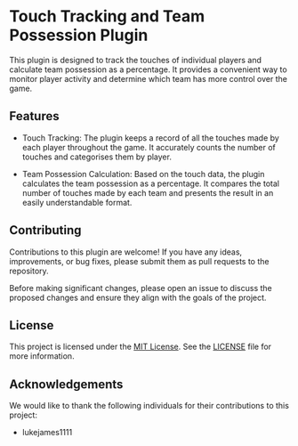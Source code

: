 # Touch Tracking and Team Possession Plugin

This plugin is designed to track the touches of individual players and calculate team possession as a percentage. It provides a convenient way to monitor player activity and determine which team has more control over the game.

## Features

- Touch Tracking: The plugin keeps a record of all the touches made by each player throughout the game. It accurately counts the number of touches and categorises them by player.

- Team Possession Calculation: Based on the touch data, the plugin calculates the team possession as a percentage. It compares the total number of touches made by each team and presents the result in an easily understandable format.

## Contributing

Contributions to this plugin are welcome! If you have any ideas, improvements, or bug fixes, please submit them as pull requests to the repository. 

Before making significant changes, please open an issue to discuss the proposed changes and ensure they align with the goals of the project.

## License

This project is licensed under the [MIT License](LICENSE). See the [LICENSE](LICENSE) file for more information.

## Acknowledgements

We would like to thank the following individuals for their contributions to this project:

- lukejames1111
